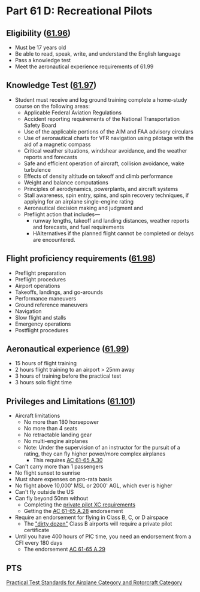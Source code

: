 # Part 61 D: Recreational Pilots

## Eligibility ([61.96](/_references/14-CFR/61.96))

- Must be 17 years old
- Be able to read, speak, write, and understand the English language
- Pass a knowledge test
- Meet the aeronautical experience requirements of 61.99

## Knowledge Test ([61.97](/_references/14-CFR/61.97))

- Student must receive and log ground training complete a home-study course on the following areas:
  - Applicable Federal Aviation Regulations
  - Accident reporting requirements of the National Transportation Safety Board
  - Use of the applicable portions of the AIM and FAA advisory circulars
  - Use of aeronautical charts for VFR navigation using pilotage with the aid of a magnetic compass
  - Critical weather situations, windshear avoidance, and the weather reports and forecasts
  - Safe and efficient operation of aircraft, collision avoidance, wake turbulence
  - Effects of density altitude on takeoff and climb performance
  - Weight and balance computations
  - Principles of aerodynamics, powerplants, and aircraft systems
  - Stall awareness, spin entry, spins, and spin recovery techniques, if applying for an airplane single-engine rating
  - Aeronautical decision making and judgment and
  - Preflight action that includes—
    - runway lengths, takeoff and landing distances, weather reports and forecasts, and fuel requirements
    - HAlternatives if the planned flight cannot be completed or delays are encountered.

## Flight proficiency requirements ([61.98](/_references/14-CFR/61.98))

- Preflight preparation
- Preflight procedures
- Airport operations
- Takeoffs, landings, and go-arounds
- Performance maneuvers
- Ground reference maneuvers
- Navigation
- Slow flight and stalls
- Emergency operations
- Postflight procedures

## Aeronautical experience ([61.99](/_references/14-CFR/61.99))

- 15 hours of flight training
- 2 hours flight training to an airport > 25nm away
- 3 hours of training before the practical test
- 3 hours solo flight time

## Privileges and Limitations ([61.101](/_references/14-CFR/61.101))

- Aircraft limitations
  - No more than 180 horsepower
  - No more than 4 seats
  - No retractable landing gear
  - No multi-engine airplanes
  - Note: Under the supervision of an instructor for the pursuit of a rating, they can fly higher power/more complex airplanes
    - This requires [AC 61-65 A.30](/_references/AC-61-65/A.30)
- Can't carry more than 1 passengers
- No flight sunset to sunrise
- Must share expenses on pro-rata basis
- No flight above 10,000' MSL or 2000' AGL, which ever is higher
- Can't fly outside the US
- Can fly beyond 50nm without
  - Completing the [private pilot XC requirements](http://localhost:3000/docs/topics/regulations/part-61/part-61-c-student#solo-cross-country-xc)
  - Getting the [AC 61-65 A.28](/_references/AC-61-65/A.28) endorsement
- Require an endorsement for flying in Class B, C, or D airspace
  - The ["dirty dozen"](<https://www.ecfr.gov/current/title-14/part-91#p-Appendix-D-to-Part-91(Section 1.)(Section%204)>) Class B airports will require a private pilot certificate
- Until you have 400 hours of PIC time, you need an endorsement from a CFI every 180 days
  - The endorsement [AC 61-65 A.29](/_references/AC-61-65/A.29)

## PTS

[Practical Test Standards for Airplane Category and Rotorcraft Category](https://www.faa.gov/training_testing/testing/acs/recreational_airplane_helicopter_pts_3.pdf)
